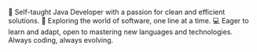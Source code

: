 🚀 Self-taught Java Developer with a passion for clean and efficient solutions. 
🌟 Exploring the world of software, one line at a time. 
💻 Eager to learn and adapt, open to mastering new languages and technologies. 
Always coding, always evolving.
<!---
AkirasBlade28/AkirasBlade28 is a ✨ special ✨ repository because its `README.md` (this file) appears on your GitHub profile.
You can click the Preview link to take a look at your changes.
--->
